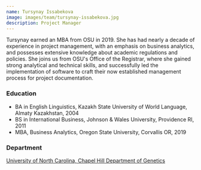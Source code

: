 ```yaml
---
name: Tursynay Issabekova
image: images/team/tursynay-issabekova.jpg
description: Project Manager
---
```


Tursynay earned an MBA from OSU in 2019.
She has had nearly a decade of experience in project management, with an emphasis on business analytics, and possesses extensive knowledge about academic regulations and policies.
She joins us from OSU's Office of the Registrar, where she gained strong analytical and technical skills, and successfully led the implementation of software to craft their now established management process for project documentation.

### Education

- BA in English Linguistics, Kazakh State University of World Language, Almaty Kazakhstan, 2004
- BS in International Business, Johnson & Wales University, Providence RI, 2011
- MBA, Business Analytics, Oregon State University, Corvallis OR, 2019

### Department

[University of North Carolina, Chapel Hill Department of Genetics](https://www.med.unc.edu/genetics)

